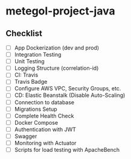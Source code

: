 # metegol-project-java

## Checklist
- [ ] App Dockerization (dev and prod)
- [ ] Integration Testing
- [ ] Unit Testing
- [ ] Logging Structure (correlation-id)
- [ ] CI: Travis
- [ ] Travis Badge
- [ ] Configure AWS VPC, Security Groups, etc.
- [ ] CD: Elastic Beanstalk (Disable Auto-Scaling)
- [ ] Connection to database
- [ ] Migrations Setup
- [ ] Complete Health Check
- [ ] Docker Compose
- [ ] Authentication with JWT
- [ ] Swagger
- [ ] Monitoring with Actuator
- [ ] Scripts for load testing with ApacheBench
